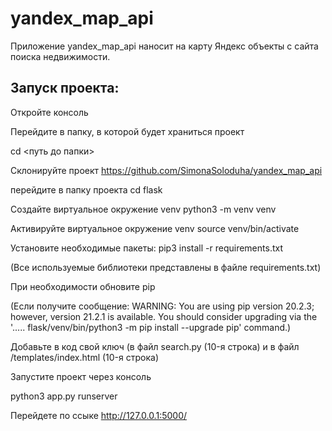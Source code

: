 # yandex_map_api

Приложение yandex_map_api наносит на карту Яндекс объекты с сайта поиска недвижимости. 

## Запуск проекта:

Откройте консоль

Перейдите в папку, в которой будет храниться проект

cd <путь до папки>

Склонируйте проект
https://github.com/SimonaSoloduha/yandex_map_api

перейдите в папку проекта
cd flask

Создайте виртуальное окружение venv
python3 -m venv venv

Активируйте виртуальное окружение venv
source venv/bin/activate

Установите необходимые пакеты:
pip3 install -r requirements.txt

(Все используемые библиотеки представлены в файле requirements.txt)

При необходимости обновите pip

(Если получите сообщение: WARNING: You are using pip version 20.2.3; however, version 21.2.1 is available. You should consider upgrading via the '..... flask/venv/bin/python3 -m pip install --upgrade pip' command.)

Добавьте в код свой ключ (в файл search.py (10-я строка) и в файл /templates/index.html (10-я строка)

Запустите проект через консоль 

python3 app.py runserver 

Перейдете по ссыке
http://127.0.0.1:5000/

